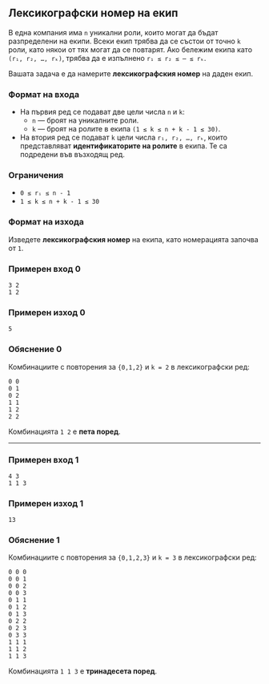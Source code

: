 ## Лексикографски номер на екип

В една компания има `n` уникални роли, които могат да бъдат разпределени на екипи. Всеки екип трябва да се състои от точно `k` роли, като някои от тях могат да се повтарят. Ако бележим екипа като `(r₁, r₂, …, rₖ)`, трябва да е изпълнено `r₁ ≤ r₂ ≤ ⋯ ≤ rₖ`.  

Вашата задача е да намерите **лексикографския номер** на даден екип.

### Формат на входа

- На първия ред се подават две цели числа `n` и `k`:  
  - `n` — броят на уникалните роли.  
  - `k` — броят на ролите в екипа `(1 ≤ k ≤ n + k - 1 ≤ 30)`.  
- На втория ред се подават `k` цели числа `r₁, r₂, …, rₖ`, които представляват **идентификаторите на ролите** в екипа. Те са подредени във възходящ ред.

### Ограничения

- `0 ≤ rᵢ ≤ n - 1`  
- `1 ≤ k ≤ n + k - 1 ≤ 30`

### Формат на изхода

Изведете **лексикографския номер** на екипа, като номерацията започва от `1`.

### Примерен вход 0

```
3 2
1 2
```

### Примерен изход 0

```
5
```

### Обяснение 0

Комбинациите с повторения за `{0,1,2}` и `k = 2` в лексикографски ред:

```
0 0
0 1
0 2
1 1
1 2
2 2
```

Комбинацията `1 2` е **пета поред**.

---

### Примерен вход 1

```
4 3
1 1 3
```

### Примерен изход 1

```
13
```

### Обяснение 1

Комбинациите с повторения за `{0,1,2,3}` и `k = 3` в лексикографски ред:

```
0 0 0
0 0 1
0 0 2
0 0 3
0 1 1
0 1 2
0 1 3
0 2 2
0 2 3
0 3 3
1 1 1
1 1 2
1 1 3
```

Комбинацията `1 1 3` е **тринадесета поред**.


